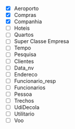 - [X] Aeroporto
- [X] Compras
- [X] Companhia
- [ ] Hoteis
- [ ] Quartos
- [ ] Super Classe Empresa
- [ ] Tempo
- [ ] Pesquisa
- [ ] Clientes
- [ ] Data_nv
- [ ] Endereco
- [ ] Funcionario_resp
- [ ] Funcionarios
- [ ] Pessoa
- [ ] Trechos
- [ ] UdiDecola
- [ ] Utilitario
- [ ] Voo